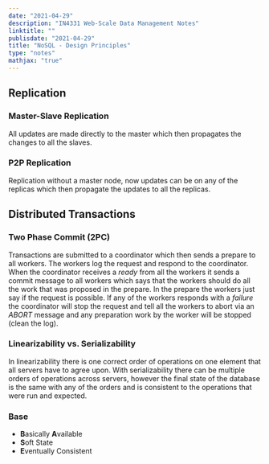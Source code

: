 ```yaml
---
date: "2021-04-29"
description: "IN4331 Web-Scale Data Management Notes"
linktitle: ""
publisdate: "2021-04-29"
title: "NoSQL - Design Principles"
type: "notes"
mathjax: "true"
---
```


## Replication

### Master-Slave Replication

All updates are made directly to the master which then propagates the changes to all the slaves.

### P2P Replication

Replication without a master node, now updates can be on any of the replicas which then propagate the updates to all the replicas.

## Distributed Transactions

### Two Phase Commit (2PC)

Transactions are submitted to a coordinator which then sends a prepare to all workers. The workers log the request and respond to the coordinator. When the coordinator receives a _ready_ from all the workers it sends a commit message to all workers which says that the workers should do all the work that was proposed in the prepare. In the prepare the workers just say if the request is possible. If any of the workers responds with a _failure_ the coordinator will stop the request and tell all the workers to abort via an _ABORT_ message and any preparation work by the worker will be stopped (clean the log).

### Linearizability vs. Serializability

In linearizability there is one correct order of operations on one element that all servers have to agree upon. With serializability there can be multiple orders of operations across servers, however the final state of the database is the same with any of the orders and is consistent to the operations that were run and expected.

### Base

- **B**asically **A**vailable
- **S**oft State
- **E**ventually Consistent
